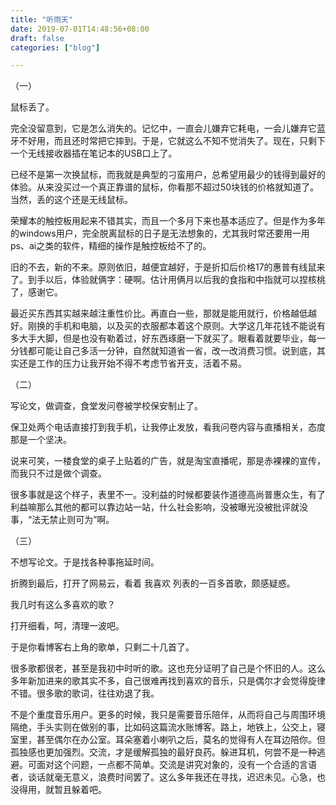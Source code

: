 ```yaml
---
title: "听雨天"
date: 2019-07-01T14:48:56+08:00
draft: false
categories: ["blog"]

---
```




（一）

鼠标丢了。

完全没留意到，它是怎么消失的。记忆中，一直会儿嫌弃它耗电，一会儿嫌弃它蓝牙不好用，而且还时常把它摔到。于是，它就这么不知不觉消失了。现在，只剩下一个无线接收器插在笔记本的USB口上了。

<!--more-->

已经不是第一次换鼠标，而我就是典型的刁蛮用户，总希望用最少的钱得到最好的体验。从来没买过一个真正靠谱的鼠标，你看那不超过50块钱的价格就知道了。当然，丢的这个还是无线鼠标。

荣耀本的触控板用起来不错其实，而且一个多月下来也基本适应了。但是作为多年的windows用户，完全脱离鼠标的日子是无法想象的，尤其我时常还要用一用ps、ai之类的软件，精细的操作是触控板给不了的。

旧的不去，新的不来。原则依旧，越便宜越好，于是折扣后价格17的惠普有线鼠来了。到手以后，体验就俩字：硬啊。估计用俩月以后我的食指和中指就可以捏核桃了，感谢它。

最近买东西其实越来越注重性价比。再直白一些，那就是能用就行，价格越低越好。刚换的手机和电脑，以及买的衣服都本着这个原则。大学这几年花钱不能说有多大手大脚，但是也没有勒着过，好东西琢磨一下就买了。眼看着就要毕业，每一分钱都可能让自己多活一分钟，自然就知道省一省，改一改消费习惯。说到底，其实还是工作的压力让我开始不得不考虑节省开支，活着不易。


（二）

写论文，做调查，食堂发问卷被学校保安制止了。

保卫处两个电话直接打到我手机，让我停止发放，看我问卷内容与直播相关，态度那是一个坚决。

说来可笑，一楼食堂的桌子上贴着的广告，就是淘宝直播呢，那是赤裸裸的宣传，而我只不过是做个调查。

很多事就是这个样子，表里不一。没利益的时候都要装作道德高尚普惠众生，有了利益嘛那么其他的都可以靠边站一站，什么社会影响，没被曝光没被批评就没事，“法无禁止则可为”啊。

（三）

不想写论文。于是找各种事拖延时间。

折腾到最后，打开了网易云，看着 我喜欢 列表的一百多首歌，颇感疑惑。

我几时有这么多喜欢的歌？

打开细看，呵，清理一波吧。

于是你看博客右上角的歌单，只剩二十几首了。

很多歌都很老，甚至是我初中时听的歌。这也充分证明了自己是个怀旧的人。这么多年新加进来的歌其实不多，自己很难再找到喜欢的音乐，只是偶尔才会觉得旋律不错。很多歌的歌词，往往劝退了我。

不是个重度音乐用户。更多的时候，我只是需要音乐陪伴，从而将自己与周围环境隔绝，手头实则在做别的事，比如码这篇流水账博客。路上，地铁上，公交上，寝室里，甚至偶尔在办公室。耳朵塞着小喇叭之后，莫名的觉得有人在耳边陪你。但孤独感也更加强烈。交流，才是缓解孤独的最好良药。躲进耳机，何尝不是一种逃避。可面对这个问题，一点都不简单。交流是讲究对象的，没有一个合适的言语者，谈话就毫无意义，浪费时间罢了。这么多年我还在寻找，迟迟未见。心急，也没得用，就暂且躲着吧。


